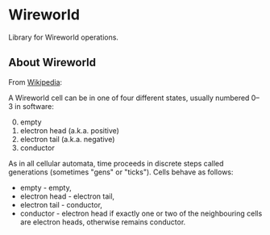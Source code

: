 # Wireworld

Library for Wireworld operations.

## About Wireworld

From [Wikipedia](https://en.wikipedia.org/wiki/Wireworld):

A Wireworld cell can be in one of four different states, usually numbered 0–3 in software:

0. empty
1. electron head (a.k.a. positive)
2. electron tail (a.k.a. negative)
3. conductor

As in all cellular automata, time proceeds in discrete steps called generations (sometimes "gens" or "ticks"). Cells behave as follows:

- empty - empty,
- electron head - electron tail,
- electron tail - conductor,
- conductor - electron head if exactly one or two of the neighbouring cells are electron heads, otherwise remains conductor.